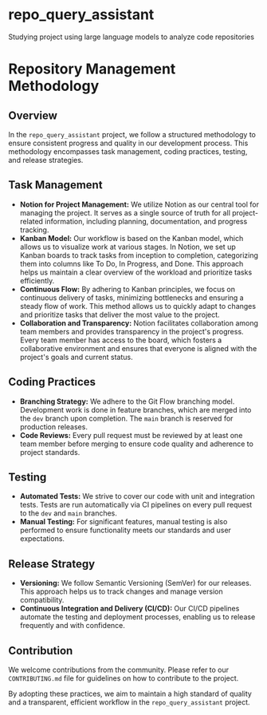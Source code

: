 # repo_query_assistant
Studying project using large language models to analyze code repositories

# Repository Management Methodology

## Overview

In the `repo_query_assistant` project, we follow a structured methodology to ensure consistent progress and quality in our development process. This methodology encompasses task management, coding practices, testing, and release strategies.

## Task Management

- **Notion for Project Management:** We utilize Notion as our central tool for managing the project. It serves as a single source of truth for all project-related information, including planning, documentation, and progress tracking.
- **Kanban Model:** Our workflow is based on the Kanban model, which allows us to visualize work at various stages. In Notion, we set up Kanban boards to track tasks from inception to completion, categorizing them into columns like To Do, In Progress, and Done. This approach helps us maintain a clear overview of the workload and prioritize tasks efficiently.
- **Continuous Flow:** By adhering to Kanban principles, we focus on continuous delivery of tasks, minimizing bottlenecks and ensuring a steady flow of work. This method allows us to quickly adapt to changes and prioritize tasks that deliver the most value to the project.
- **Collaboration and Transparency:** Notion facilitates collaboration among team members and provides transparency in the project's progress. Every team member has access to the board, which fosters a collaborative environment and ensures that everyone is aligned with the project's goals and current status.

## Coding Practices

- **Branching Strategy:** We adhere to the Git Flow branching model. Development work is done in feature branches, which are merged into the `dev` branch upon completion. The `main` branch is reserved for production releases.
- **Code Reviews:** Every pull request must be reviewed by at least one team member before merging to ensure code quality and adherence to project standards.

## Testing

- **Automated Tests:** We strive to cover our code with unit and integration tests. Tests are run automatically via CI pipelines on every pull request to the `dev` and `main` branches.
- **Manual Testing:** For significant features, manual testing is also performed to ensure functionality meets our standards and user expectations.

## Release Strategy

- **Versioning:** We follow Semantic Versioning (SemVer) for our releases. This approach helps us to track changes and manage version compatibility.
- **Continuous Integration and Delivery (CI/CD):** Our CI/CD pipelines automate the testing and deployment processes, enabling us to release frequently and with confidence.

## Contribution

We welcome contributions from the community. Please refer to our `CONTRIBUTING.md` file for guidelines on how to contribute to the project.

By adopting these practices, we aim to maintain a high standard of quality and a transparent, efficient workflow in the `repo_query_assistant` project.